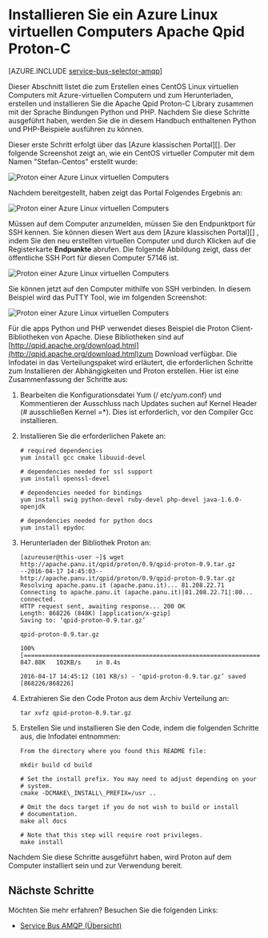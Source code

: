 <properties 
    pageTitle="So installieren Sie Apache Qpid Proton-C auf einer Linux VM | Microsoft Azure"
    description="So erstellen Sie ein CentOS Linux virtueller Computer mit Azure-virtuellen Computern und zum Erstellen und installieren die Apache Qpid Proton-C-Bibliothek."
    services="service-bus"
    documentationCenter="na"
    authors="sethmanheim"
    manager="timlt"
    editor="" /> 
<tags 
    ms.service="service-bus"
    ms.devlang="na"
    ms.topic="article"
    ms.tgt_pltfrm="na"
    ms.workload="na"
    ms.date="09/29/2016"
    ms.author="sethm" />

# <a name="install-apache-qpid-proton-c-on-an-azure-linux-vm"></a>Installieren Sie ein Azure Linux virtuellen Computers Apache Qpid Proton-C

[AZURE.INCLUDE [service-bus-selector-amqp](../../includes/service-bus-selector-amqp.md)]

Dieser Abschnitt listet die zum Erstellen eines CentOS Linux virtuellen Computers mit Azure-virtuellen Computern und zum Herunterladen, erstellen und installieren Sie die Apache Qpid Proton-C Library zusammen mit der Sprache Bindungen Python und PHP. Nachdem Sie diese Schritte ausgeführt haben, werden Sie die in diesem Handbuch enthaltenen Python und PHP-Beispiele ausführen zu können.

Dieser erste Schritt erfolgt über das [Azure klassischen Portal][]. Der folgende Screenshot zeigt an, wie ein CentOS virtueller Computer mit dem Namen "Stefan-Centos" erstellt wurde:

![Proton einer Azure Linux virtuellen Computers][0]

Nachdem bereitgestellt, haben zeigt das Portal Folgendes Ergebnis an:

![Proton einer Azure Linux virtuellen Computers][1]

Müssen auf dem Computer anzumelden, müssen Sie den Endpunktport für SSH kennen. Sie können diesen Wert aus dem [Azure klassischen Portal][] , indem Sie den neu erstellten virtuellen Computer und durch Klicken auf die Registerkarte **Endpunkte** abrufen. Die folgende Abbildung zeigt, dass der öffentliche SSH Port für diesen Computer 57146 ist.

![Proton einer Azure Linux virtuellen Computers][2]

Sie können jetzt auf den Computer mithilfe von SSH verbinden. In diesem Beispiel wird das PuTTY Tool, wie im folgenden Screenshot:

![Proton einer Azure Linux virtuellen Computers][3]

Für die apps Python und PHP verwendet dieses Beispiel die Proton Client-Bibliotheken von Apache. Diese Bibliotheken sind auf [http://qpid.apache.org/download.html](http://qpid.apache.org/download.html)zum Download verfügbar. Die Infodatei in das Verteilungspaket wird erläutert, die erforderlichen Schritte zum Installieren der Abhängigkeiten und Proton erstellen. Hier ist eine Zusammenfassung der Schritte aus:

1.  Bearbeiten die Konfigurationsdatei Yum (/ etc/yum.conf) und Kommentieren der Ausschluss nach Updates suchen auf Kernel Header (\# ausschließen Kernel =\*). Dies ist erforderlich, vor den Compiler Gcc installieren.

2.  Installieren Sie die erforderlichen Pakete an:

    ```
    # required dependencies 
    yum install gcc cmake libuuid-devel
    
    # dependencies needed for ssl support
    yum install openssl-devel
    
    # dependencies needed for bindings
    yum install swig python-devel ruby-devel php-devel java-1.6.0-openjdk
    
    # dependencies needed for python docs
    yum install epydoc
    ```

1.  Herunterladen der Bibliothek Proton an:

    ```
    [azureuser@this-user ~]$ wget http://apache.panu.it/qpid/proton/0.9/qpid-proton-0.9.tar.gz
    --2016-04-17 14:45:03--  http://apache.panu.it/qpid/proton/0.9/qpid-proton-0.9.tar.gz
    Resolving apache.panu.it (apache.panu.it)... 81.208.22.71
    Connecting to apache.panu.it (apache.panu.it)|81.208.22.71|:80... connected.
    HTTP request sent, awaiting response... 200 OK
    Length: 868226 (848K) [application/x-gzip]
    Saving to: ‘qpid-proton-0.9.tar.gz’
    
    qpid-proton-0.9.tar.gz                               
    
    100%[====================================================================================================================>] 847.88K   102KB/s    in 8.4s    
    
    2016-04-17 14:45:12 (101 KB/s) - ‘qpid-proton-0.9.tar.gz’ saved [868226/868226]
    ```

1.  Extrahieren Sie den Code Proton aus dem Archiv Verteilung an:

    ```
    tar xvfz qpid-proton-0.9.tar.gz
    ```

1.  Erstellen Sie und installieren Sie den Code, indem die folgenden Schritte aus, die Infodatei entnommen:

    ```
    From the directory where you found this README file:    
    
    mkdir build cd build
            
    # Set the install prefix. You may need to adjust depending on your      
    # system.       
    cmake -DCMAKE\_INSTALL\_PREFIX=/usr ..
            
    # Omit the docs target if you do not wish to build or install       
    # documentation.        
    make all docs
            
    # Note that this step will require root privileges.     
    make install
    ```

Nachdem Sie diese Schritte ausgeführt haben, wird Proton auf dem Computer installiert sein und zur Verwendung bereit.

## <a name="next-steps"></a>Nächste Schritte

Möchten Sie mehr erfahren? Besuchen Sie die folgenden Links:

- [Service Bus AMQP (Übersicht)][]

[Service Bus AMQP (Übersicht)]: service-bus-amqp-overview.md
[0]: ./media/service-bus-amqp-apache/amqp-apache-1.png
[1]: ./media/service-bus-amqp-apache/amqp-apache-2.png
[2]: ./media/service-bus-amqp-apache/amqp-apache-3.png
[3]: ./media/service-bus-amqp-apache/amqp-apache-4.png

[Azure klassischen-portal]: http://manage.windowsazure.com


